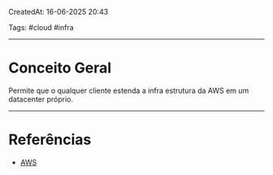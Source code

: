 CreatedAt: 16-06-2025 20:43

Tags: #cloud #infra

---
# Conceito Geral
Permite que o qualquer cliente estenda a infra estrutura da AWS em um datacenter próprio.

---
# Referências
- [AWS](https://docs.aws.amazon.com/AWSEC2/latest/UserGuide/using-regions-availability-zones.html#concepts-outposts)
